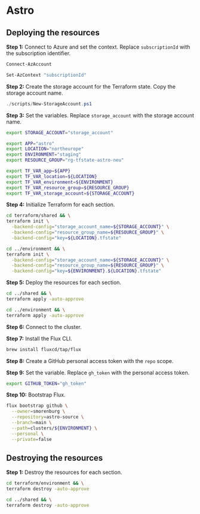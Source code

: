 # Astro

## Deploying the resources

**Step 1:** Connect to Azure and set the context. Replace `subscriptionId` with the subscription identifier.

```powershell
Connect-AzAccount
```

```powershell
Set-AzContext "subscriptionId"
```

**Step 2:** Create the storage account for the Terraform state. Copy the storage account name.

```powershell
./scripts/New-StorageAccount.ps1
```

**Step 3:** Set the variables. Replace `storage_account` with the storage account name.

```bash
export STORAGE_ACCOUNT="storage_account"
````

```bash
export APP="astro"
export LOCATION="northeurope"
export ENVIRONMENT="staging"
export RESOURCE_GROUP="rg-tfstate-astro-neu"
````

```bash
export TF_VAR_app=${APP}
export TF_VAR_location=${LOCATION}
export TF_VAR_environment=${ENVIRONMENT}
export TF_VAR_resource_group=${RESOURCE_GROUP}
export TF_VAR_storage_account=${STORAGE_ACCOUNT}
```

**Step 4:** Initialize Terraform for each section.

```bash
cd terraform/shared && \
terraform init \
  -backend-config="storage_account_name=${STORAGE_ACCOUNT}" \
  -backend-config="resource_group_name=${RESOURCE_GROUP}" \
  -backend-config="key=${LOCATION}.tfstate"
````

```bash
cd ../environment && \
terraform init \
  -backend-config="storage_account_name=${STORAGE_ACCOUNT}" \
  -backend-config="resource_group_name=${RESOURCE_GROUP}" \
  -backend-config="key=${ENVIRONMENT}.${LOCATION}.tfstate"
````

**Step 5:** Deploy the resources for each section.

```bash
cd ../shared && \
terraform apply -auto-approve
```

```bash
cd ../environment && \
terraform apply -auto-approve
```

**Step 6:** Connect to the cluster.

**Step 7:** Install the Flux CLI.

```bash
brew install fluxcd/tap/flux
```

**Step 8:** Create a GitHub personal access token with the `repo` scope.

**Step 9:** Set the variable. Replace `gh_token` with the personal access token.

```bash
export GITHUB_TOKEN="gh_token"
````

**Step 10:** Bootstrap Flux.

```bash
flux bootstrap github \
  --owner=smorenburg \
  --repository=astro-source \
  --branch=main \
  --path=clusters/${ENVIRONMENT} \
  --personal \
  --private=false
```

## Destroying the resources

**Step 1:** Destroy the resources for each section.

```bash
cd terraform/environment && \
terraform destroy -auto-approve
```

```bash
cd ../shared && \
terraform destroy -auto-approve
```
